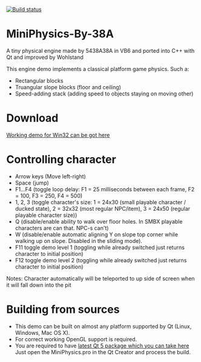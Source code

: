 [![Build status](https://ci.appveyor.com/api/projects/status/m55jepbp58txins3?svg=true)](https://ci.appveyor.com/project/Wohlstand/miniphysics-by-38a)

# MiniPhysics-By-38A
A tiny physical engine made by 5438A38A in VB6 and ported into C++ with Qt and improved by Wohlstand

This engine demo implements a classical platform game physics. Such a:
* Rectangular blocks
* Truangular slope blocks (floor and ceiling)
* Speed-adding stack (adding speed to objects staying on moving other)

# Download
[Working demo for Win32 can be got here](http://wohlsoft.ru/docs/_laboratory/_Builds/win32/mini-physics/mini-physics-demo-win32.zip)

# Controlling character
* Arrow keys (Move left-right)
* Space (jump)
* F1...F4 (toggle loop delay: F1 = 25 milliseconds between each frame, F2 = 100, F3 = 250, F4 = 500)
* 1, 2, 3 (toggle character's size: 1 = 24x30 (small playable character / ducked state), 2  = 32x32 (most regular NPC/item), 3 = 24x50 (regular playable character size))
* Q (disable/enable ability to walk over floor holes. In SMBX playable characters are can that. NPC-s can't)
* W (disable/enable automatic aligning Y on slope top corner while walking up on slope. Disabled in the sliding mode).
* F11 toggle demo level 1 (toggling while already switched just returns character to initial position)
* F12 toggle demo level 2 (toggling while already switched just returns character to initial position)

Notes: Character automatically will be teleported to up side of screen when it will fall down into the pit

# Building from sources
* This demo can be built on almost any platform supported by Qt (Linux, Windows, Mac OS X).
* For correct working OpenGL support is required.
* You are required to have [latest Qt 5 package which you can take here](https://www.qt.io/download-open-source/)
Just open the MiniPhysics.pro in the Qt Creator and process the build.
